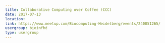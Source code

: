 ```yaml
---
title: Collaborative Computing over Coffee (CCC)
date: 2017-07-13
location: 
link: https://www.meetup.com/Biocomputing-Heidelberg/events/240051265/
usergroup: bioinfhd
type: usergroup
---
```

